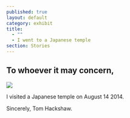 ```yaml
---
published: true
layout: default
category: exhibit
title: 
  - ""
  - I went to a Japanese temple
section: Stories
---
```


## To whoever it may concern,
<img src="https://farm9.staticflickr.com/8632/16857069412_094dde07fa_b_d.jpg" >

I visited a Japanese temple on August 14 2014.

Sincerely, 
Tom Hackshaw.